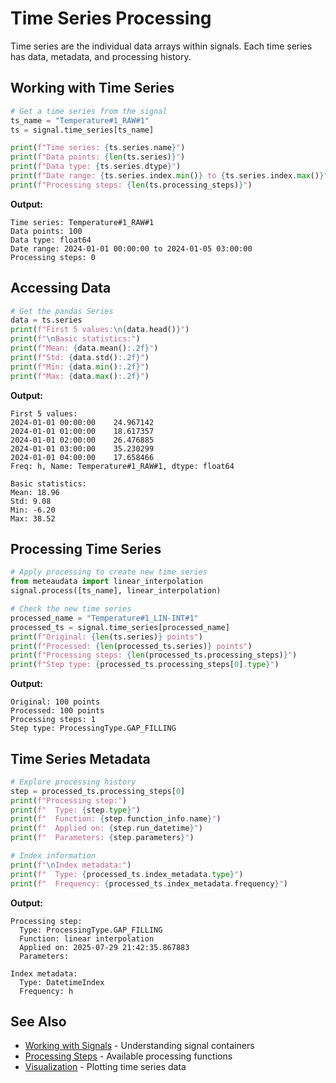 # Time Series Processing

Time series are the individual data arrays within signals. Each time series has data, metadata, and processing history.

## Working with Time Series

```python
# Get a time series from the signal
ts_name = "Temperature#1_RAW#1"
ts = signal.time_series[ts_name]

print(f"Time series: {ts.series.name}")
print(f"Data points: {len(ts.series)}")
print(f"Data type: {ts.series.dtype}")
print(f"Date range: {ts.series.index.min()} to {ts.series.index.max()}")
print(f"Processing steps: {len(ts.processing_steps)}")
```

**Output:**
```
Time series: Temperature#1_RAW#1
Data points: 100
Data type: float64
Date range: 2024-01-01 00:00:00 to 2024-01-05 03:00:00
Processing steps: 0
```

## Accessing Data

```python
# Get the pandas Series
data = ts.series
print(f"First 5 values:\n{data.head()}")
print(f"\nBasic statistics:")
print(f"Mean: {data.mean():.2f}")
print(f"Std: {data.std():.2f}")
print(f"Min: {data.min():.2f}")
print(f"Max: {data.max():.2f}")
```

**Output:**
```
First 5 values:
2024-01-01 00:00:00    24.967142
2024-01-01 01:00:00    18.617357
2024-01-01 02:00:00    26.476885
2024-01-01 03:00:00    35.230299
2024-01-01 04:00:00    17.658466
Freq: h, Name: Temperature#1_RAW#1, dtype: float64

Basic statistics:
Mean: 18.96
Std: 9.08
Min: -6.20
Max: 38.52
```

## Processing Time Series

```python
# Apply processing to create new time series
from meteaudata import linear_interpolation
signal.process([ts_name], linear_interpolation)

# Check the new time series
processed_name = "Temperature#1_LIN-INT#1"
processed_ts = signal.time_series[processed_name]
print(f"Original: {len(ts.series)} points")
print(f"Processed: {len(processed_ts.series)} points")
print(f"Processing steps: {len(processed_ts.processing_steps)}")
print(f"Step type: {processed_ts.processing_steps[0].type}")
```

**Output:**
```
Original: 100 points
Processed: 100 points
Processing steps: 1
Step type: ProcessingType.GAP_FILLING
```

## Time Series Metadata

```python
# Explore processing history
step = processed_ts.processing_steps[0]
print(f"Processing step:")
print(f"  Type: {step.type}")
print(f"  Function: {step.function_info.name}")
print(f"  Applied on: {step.run_datetime}")
print(f"  Parameters: {step.parameters}")

# Index information
print(f"\nIndex metadata:")
print(f"  Type: {processed_ts.index_metadata.type}")
print(f"  Frequency: {processed_ts.index_metadata.frequency}")
```

**Output:**
```
Processing step:
  Type: ProcessingType.GAP_FILLING
  Function: linear interpolation
  Applied on: 2025-07-29 21:42:35.867883
  Parameters: 

Index metadata:
  Type: DatetimeIndex
  Frequency: h
```

## See Also

- [Working with Signals](signals.md) - Understanding signal containers
- [Processing Steps](processing-steps.md) - Available processing functions
- [Visualization](visualization.md) - Plotting time series data